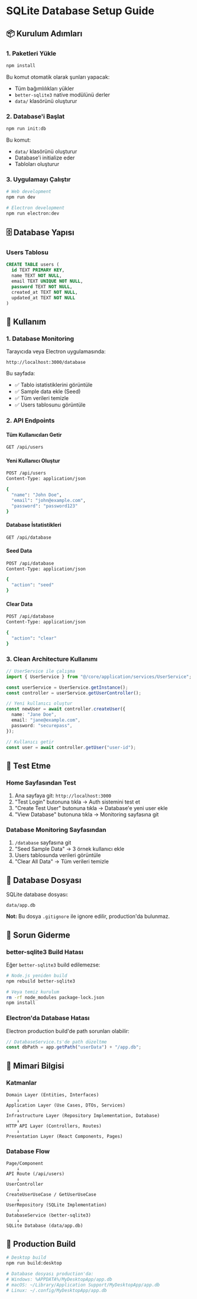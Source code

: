 # SQLite Database Setup Guide

## 📦 Kurulum Adımları

### 1. Paketleri Yükle

```bash
npm install
```

Bu komut otomatik olarak şunları yapacak:

- Tüm bağımlılıkları yükler
- `better-sqlite3` native modülünü derler
- `data/` klasörünü oluşturur

### 2. Database'i Başlat

```bash
npm run init:db
```

Bu komut:

- `data/` klasörünü oluşturur
- Database'i initialize eder
- Tabloları oluşturur

### 3. Uygulamayı Çalıştır

```bash
# Web development
npm run dev

# Electron development
npm run electron:dev
```

## 🗄️ Database Yapısı

### Users Tablosu

```sql
CREATE TABLE users (
  id TEXT PRIMARY KEY,
  name TEXT NOT NULL,
  email TEXT UNIQUE NOT NULL,
  password TEXT NOT NULL,
  created_at TEXT NOT NULL,
  updated_at TEXT NOT NULL
)
```

## 🎯 Kullanım

### 1. Database Monitoring

Tarayıcıda veya Electron uygulamasında:

```
http://localhost:3000/database
```

Bu sayfada:

- ✅ Tablo istatistiklerini görüntüle
- ✅ Sample data ekle (Seed)
- ✅ Tüm verileri temizle
- ✅ Users tablosunu görüntüle

### 2. API Endpoints

#### Tüm Kullanıcıları Getir

```bash
GET /api/users
```

#### Yeni Kullanıcı Oluştur

```bash
POST /api/users
Content-Type: application/json

{
  "name": "John Doe",
  "email": "john@example.com",
  "password": "password123"
}
```

#### Database İstatistikleri

```bash
GET /api/database
```

#### Seed Data

```bash
POST /api/database
Content-Type: application/json

{
  "action": "seed"
}
```

#### Clear Data

```bash
POST /api/database
Content-Type: application/json

{
  "action": "clear"
}
```

### 3. Clean Architecture Kullanımı

```typescript
// UserService ile çalışma
import { UserService } from "@/core/application/services/UserService";

const userService = UserService.getInstance();
const controller = userService.getUserController();

// Yeni kullanıcı oluştur
const newUser = await controller.createUser({
  name: "Jane Doe",
  email: "jane@example.com",
  password: "securepass",
});

// Kullanıcı getir
const user = await controller.getUser("user-id");
```

## 🧪 Test Etme

### Home Sayfasından Test

1. Ana sayfaya git: `http://localhost:3000`
2. "Test Login" butonuna tıkla → Auth sistemini test et
3. "Create Test User" butonuna tıkla → Database'e yeni user ekle
4. "View Database" butonuna tıkla → Monitoring sayfasına git

### Database Monitoring Sayfasından

1. `/database` sayfasına git
2. "Seed Sample Data" → 3 örnek kullanıcı ekle
3. Users tablosunda verileri görüntüle
4. "Clear All Data" → Tüm verileri temizle

## 📁 Database Dosyası

SQLite database dosyası:

```
data/app.db
```

**Not:** Bu dosya `.gitignore` ile ignore edilir, production'da bulunmaz.

## 🔧 Sorun Giderme

### better-sqlite3 Build Hatası

Eğer `better-sqlite3` build edilemezse:

```bash
# Node.js yeniden build
npm rebuild better-sqlite3

# Veya temiz kurulum
rm -rf node_modules package-lock.json
npm install
```

### Electron'da Database Hatası

Electron production build'de path sorunları olabilir:

```typescript
// DatabaseService.ts'de path düzeltme
const dbPath = app.getPath("userData") + "/app.db";
```

## 🎨 Mimari Bilgisi

### Katmanlar

```
Domain Layer (Entities, Interfaces)
    ↓
Application Layer (Use Cases, DTOs, Services)
    ↓
Infrastructure Layer (Repository Implementation, Database)
    ↓
HTTP API Layer (Controllers, Routes)
    ↓
Presentation Layer (React Components, Pages)
```

### Database Flow

```
Page/Component
    ↓
API Route (/api/users)
    ↓
UserController
    ↓
CreateUserUseCase / GetUserUseCase
    ↓
UserRepository (SQLite Implementation)
    ↓
DatabaseService (better-sqlite3)
    ↓
SQLite Database (data/app.db)
```

## 🚀 Production Build

```bash
# Desktop build
npm run build:desktop

# Database dosyası production'da:
# Windows: %APPDATA%/MyDesktopApp/app.db
# macOS: ~/Library/Application Support/MyDesktopApp/app.db
# Linux: ~/.config/MyDesktopApp/app.db
```
